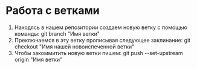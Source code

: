 # Работа с ветками

1. Находясь в нашем репозитории создаем новую ветку с помощью команды: git branch "Имя ветки"
2. Преключаемся в эту ветку прописывая следующее заклинание: git checkout "Имя нашей новоиспеченной ветки"
3. Чтобы закоммитить новую ветки пишем: git push --set-upstream origin "Имя ветки"

